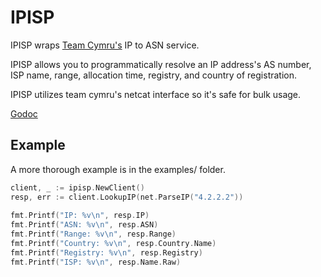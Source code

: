 # IPISP

IPISP wraps [Team Cymru's](http://www.team-cymru.org/IP-ASN-mapping.html) IP to ASN service.

IPISP allows you to programmatically resolve an IP address's AS number, ISP name, range, allocation time, registry, and country of registration.

IPISP utilizes team cymru's netcat interface so it's safe for bulk usage.

[Godoc](https://godoc.org/github.com/ammario/ipisp)

## Example

A more thorough example is in the examples/ folder.

```go
client, _ := ipisp.NewClient()
resp, err := client.LookupIP(net.ParseIP("4.2.2.2"))
   
fmt.Printf("IP: %v\n", resp.IP)
fmt.Printf("ASN: %v\n", resp.ASN)
fmt.Printf("Range: %v\n", resp.Range)
fmt.Printf("Country: %v\n", resp.Country.Name)
fmt.Printf("Registry: %v\n", resp.Registry)
fmt.Printf("ISP: %v\n", resp.Name.Raw)
```